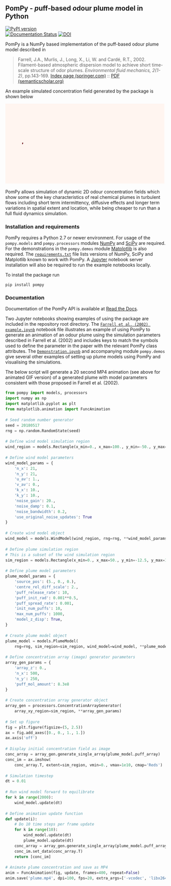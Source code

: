 ## PomPy - *p*uff-based *o*dour plume *m*odel in *Py*thon

[![PyPI version](https://badge.fury.io/py/pompy.svg)](https://badge.fury.io/py/pompy)   
[![Documentation Status](https://readthedocs.org/projects/pompy-docs/badge/?version=latest)](https://pompy-docs.readthedocs.io/en/latest/?badge=latest)
[![DOI](https://zenodo.org/badge/46521199.svg)](https://zenodo.org/badge/latestdoi/46521199)


PomPy is a NumPy based implementation of the puff-based odour plume model described in 

> Farrell, J.A., Murlis, J., Long, X., Li, W. and Cardé, R.T., 2002.
> Filament-based atmospheric dispersion model to achieve short time-scale
> structure of odor plumes. *Environmental fluid mechanics, 2(1-2)*, pp.143-169.
> [Index page (springer.com)](https://link.springer.com/article/10.1023/A:1016283702837) :: [PDF (semanticscholar.org)](https://pdfs.semanticscholar.org/7197/d905b0d6e8cd490f78a893fc266af9a4d901.pdf)

An example simulated concentration field generated by the package is shown below

![Plume model animation](plume.gif "Plume model animation example.")

PomPy allows simulation of dynamic 2D odour concentration fields which show some of the key characteristics of real chemical plumes in turbulent flows including short term intermittency, diffusive effects and longer term variations in spatial extent and location, while being cheaper to run than a full fluid dynamics simulation.

### Installation and requirements

PomPy requires a Python 2.7 or newer environment. For usage of the `pompy.models` and `pompy.processors` modules [NumPy](http://www.numpy.org/) and [SciPy](https://scipy.org/scipylib/index.html) are required. For the demonstrations in the `pompy.demos` module [Matplotlib](https://matplotlib.org/) is also required. The [`requirements.txt`](requirements.txt) file lists versions of NumPy, SciPy and Matplotlib known to work with PomPy. A [Jupyter](https://matplotlib.org/) notebook server installation will also be required to run the example notebooks locally.

To install the package run

```
pip install pompy
```

### Documentation

Documentation of the PomPy API is available at [Read the Docs](https://pompy-docs.readthedocs.io/en/latest/).

Two Jupyter notebooks showing examples of using the package are included in the repository root directory. The [`Farrell et al. (2002) example.ipynb`](Farrell%20et%20al.%20%282002%29%20example.ipynb) notebook file illustrates an example of using PomPy to generate an animation of an odour plume using the simulation parameters described in Farrell et al. (2002) and includes keys to match the symbols used to define the parameter in the paper with the relevant PomPy class attributes. The [`Demonstration.ipynb`](Demonstrations.ipynb) and accompanying module `pompy.demos` give several other examples of setting up plume models using PomPy and visualising the simulations.

The below script will generate a 20 second MP4 animation (see above for animated GIF version) of a generated plume with model parameters consistent with those proposed in Farrell et al. (2002).

```python
from pompy import models, processors
import numpy as np
import matplotlib.pyplot as plt
from matplotlib.animation import FuncAnimation

# Seed random number generator
seed = 20180517
rng = np.random.RandomState(seed)

# Define wind model simulation region
wind_region = models.Rectangle(x_min=0., x_max=100., y_min=-50., y_max=50.)

# Define wind model parameters
wind_model_params = { 
    'n_x': 21,
    'n_y': 21,
    'u_av': 1.,
    'v_av': 0.,
    'k_x': 10.,
    'k_y': 10.,
    'noise_gain': 20.,
    'noise_damp': 0.1,
    'noise_bandwidth': 0.2,
    'use_original_noise_updates': True
}

# Create wind model object
wind_model = models.WindModel(wind_region, rng=rng, **wind_model_params)

# Define plume simulation region
# This is a subset of the wind simulation region
sim_region = models.Rectangle(x_min=0., x_max=50., y_min=-12.5, y_max=12.5)

# Define plume model parameters
plume_model_params = {
    'source_pos': (5., 0., 0.),
    'centre_rel_diff_scale': 2.,
    'puff_release_rate': 10,
    'puff_init_rad': 0.001**0.5,
    'puff_spread_rate': 0.001,
    'init_num_puffs': 10,
    'max_num_puffs': 1000,
    'model_z_disp': True,
}

# Create plume model object
plume_model = models.PlumeModel(
    rng=rng, sim_region=sim_region, wind_model=wind_model, **plume_model_params)

# Define concentration array (image) generator parameters
array_gen_params = {
    'array_z': 0.,
    'n_x': 500,
    'n_y': 250,
    'puff_mol_amount': 8.3e8
}

# Create concentration array generator object
array_gen = processors.ConcentrationArrayGenerator(
    array_xy_region=sim_region, **array_gen_params)
    
# Set up figure
fig = plt.figure(figsize=(5, 2.5))
ax = fig.add_axes([0., 0., 1., 1.])
ax.axis('off')

# Display initial concentration field as image
conc_array = array_gen.generate_single_array(plume_model.puff_array)
conc_im = ax.imshow(
    conc_array.T, extent=sim_region, vmin=0., vmax=1e10, cmap='Reds')

# Simulation timestep
dt = 0.01

# Run wind model forward to equilibrate
for k in range(2000):
    wind_model.update(dt)

# Define animation update function
def update(i):
    # Do 10 time steps per frame update
    for k in range(10):
        wind_model.update(dt)
        plume_model.update(dt)
    conc_array = array_gen.generate_single_array(plume_model.puff_array)
    conc_im.set_data(conc_array.T)
    return [conc_im]

# Animate plume concentration and save as MP4
anim = FuncAnimation(fig, update, frames=400, repeat=False)
anim.save('plume.mp4', dpi=100, fps=20, extra_args=['-vcodec', 'libx264'])
```
